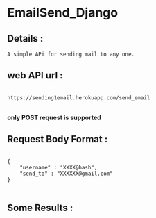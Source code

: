 # EmailSend_Django
## Details :
    A simple APi for sending mail to any one.
## web API url : 
<pre>
<code>
https://sending1email.herokuapp.com/send_email
</code>
</pre>
**only POST request is supported**
## Request Body Format : 
<pre>
<code>
{  
    "username" : "XXXX@hash",
    "send_to" : "XXXXXX@gmail.com"
}
</code>
</pre>
## Some Results : 